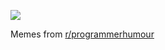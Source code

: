 ![](https://preview.redd.it/41ik3dsckjfd1.gif?width=320&crop=smart&format=png8&s=fc60a3d5e830688a38ac090ed3f0b0ccbc816067)

 Memes from [r/programmerhumour](https://www.reddit.com/r/ProgrammerHumor/)

